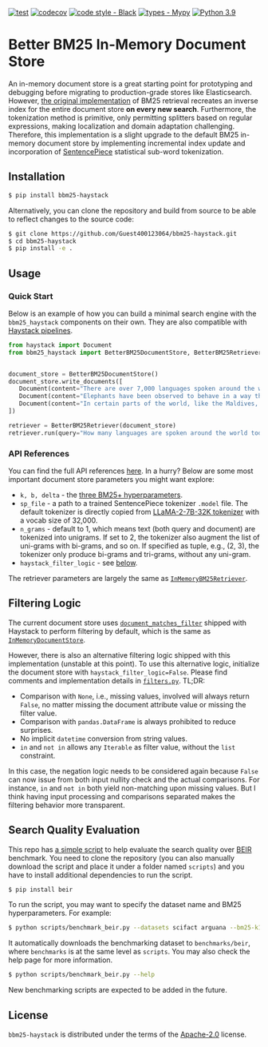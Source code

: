 [![test](https://github.com/Guest400123064/bbm25-haystack/actions/workflows/test.yml/badge.svg)](https://github.com/Guest400123064/bbm25-haystack/actions/workflows/test.yml)
[![codecov](https://codecov.io/gh/Guest400123064/bbm25-haystack/graph/badge.svg?token=IGRIRBHZ3U)](https://codecov.io/gh/Guest400123064/bbm25-haystack)
[![code style - Black](https://img.shields.io/badge/code%20style-black-000000.svg)](https://github.com/psf/black)
[![types - Mypy](https://img.shields.io/badge/types-Mypy-blue.svg)](https://github.com/python/mypy)
[![Python 3.9](https://img.shields.io/badge/python-3.9%20|%203.10%20|%203.11-blue.svg)](https://www.python.org/downloads/release/python-390/)

# Better BM25 In-Memory Document Store

An in-memory document store is a great starting point for prototyping and debugging before migrating to production-grade stores like Elasticsearch. However, [the original implementation](https://github.com/deepset-ai/haystack/blob/0dbb98c0a017b499560521aa93186d0640aab659/haystack/document_stores/in_memory/document_store.py#L148) of BM25 retrieval recreates an inverse index for the entire document store __on every new search__. Furthermore, the tokenization method is primitive, only permitting splitters based on regular expressions, making localization and domain adaptation challenging. Therefore, this implementation is a slight upgrade to the default BM25 in-memory document store by implementing incremental index update and incorporation of [SentencePiece](https://github.com/google/sentencepiece) statistical sub-word tokenization.

## Installation

```bash
$ pip install bbm25-haystack
```

Alternatively, you can clone the repository and build from source to be able to reflect changes to the source code:

```bash
$ git clone https://github.com/Guest400123064/bbm25-haystack.git
$ cd bbm25-haystack
$ pip install -e .
```

## Usage

### Quick Start

Below is an example of how you can build a minimal search engine with the `bbm25_haystack` components on their own. They are also compatible with [Haystack pipelines](https://docs.haystack.deepset.ai/docs/creating-pipelines).

```python
from haystack import Document
from bbm25_haystack import BetterBM25DocumentStore, BetterBM25Retriever


document_store = BetterBM25DocumentStore()
document_store.write_documents([
   Document(content="There are over 7,000 languages spoken around the world today."),
   Document(content="Elephants have been observed to behave in a way that indicates a high level of self-awareness, such as recognizing themselves in mirrors."),
   Document(content="In certain parts of the world, like the Maldives, Puerto Rico, and San Diego, you can witness the phenomenon of bio-luminescent waves.")
])

retriever = BetterBM25Retriever(document_store)
retriever.run(query="How many languages are spoken around the world today?")
```

### API References

You can find the full API references [here](https://guest400123064.github.io/bbm25-haystack/). In a hurry? Below are some most important document store parameters you might want explore:

- `k, b, delta` - the [three BM25+ hyperparameters](https://en.wikipedia.org/wiki/Okapi_BM25).
- `sp_file` - a path to a trained SentencePiece tokenizer `.model` file. The default tokenizer is directly copied from [LLaMA-2-7B-32K tokenizer](https://huggingface.co/togethercomputer/LLaMA-2-7B-32K/blob/main/tokenizer.model) with a vocab size of 32,000.
- `n_grams` - default to 1, which means text (both query and document) are tokenized into unigrams. If set to 2, the tokenizer also augment the list of uni-grams with bi-grams, and so on. If specified as tuple, e.g., (2, 3), the tokenizer only produce bi-grams and tri-grams, without any uni-gram.
- `haystack_filter_logic` - see [below](#filtering-logic).

The retriever parameters are largely the same as [`InMemoryBM25Retriever`](https://docs.haystack.deepset.ai/docs/inmemorybm25retriever).

## Filtering Logic

The current document store uses [`document_matches_filter`](https://github.com/deepset-ai/haystack/blob/main/haystack/utils/filters.py) shipped with Haystack to perform filtering by default, which is the same as [`InMemoryDocumentStore`](https://docs.haystack.deepset.ai/docs/inmemorydocumentstore).

However, there is also an alternative filtering logic shipped with this implementation (unstable at this point). To use this alternative logic, initialize the document store with `haystack_filter_logic=False`. Please find comments and implementation details in [`filters.py`](./src/bbm25_haystack/filters.py). TL;DR:

- Comparison with `None`, i.e., missing values, involved will always return `False`, no matter missing the document attribute value or missing the filter value.
- Comparison with `pandas.DataFrame` is always prohibited to reduce surprises.
- No implicit `datetime` conversion from string values.
- `in` and `not in` allows any `Iterable` as filter value, without the `list` constraint.

In this case, the negation logic needs to be considered again because `False` can now issue from both input nullity check and the actual comparisons. For instance, `in` and `not in` both yield non-matching upon missing values. But I think having input processing and comparisons separated makes the filtering behavior more transparent.

## Search Quality Evaluation

This repo has [a simple script](./scripts/benchmark_beir.py) to help evaluate the search quality over [BEIR](https://github.com/beir-cellar/beir/tree/main) benchmark. You need to clone the repository (you can also manually download the script and place it under a folder named `scripts`) and you have to install additional dependencies to run the script.

```bash
$ pip install beir
```

To run the script, you may want to specify the dataset name and BM25 hyperparameters. For example:

```bash
$ python scripts/benchmark_beir.py --datasets scifact arguana --bm25-k1 1.2 --n-grams 2 --output eval.csv
```

It automatically downloads the benchmarking dataset to `benchmarks/beir`, where `benchmarks` is at the same level as `scripts`. You may also check the help page for more information.

```bash
$ python scripts/benchmark_beir.py --help
```

New benchmarking scripts are expected to be added in the future.

## License

`bbm25-haystack` is distributed under the terms of the [Apache-2.0](https://spdx.org/licenses/Apache-2.0.html) license.
